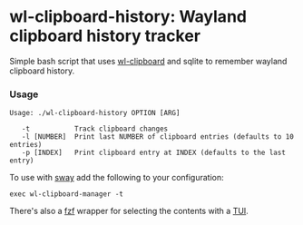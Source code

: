 # wl-clipboard-history: Wayland clipboard history tracker

Simple bash script that uses [wl-clipboard](https://github.com/bugaevc/wl-clipboard) and sqlite to remember wayland clipboard history.

### Usage
    Usage: ./wl-clipboard-history OPTION [ARG]

       -t           Track clipboard changes
       -l [NUMBER]  Print last NUMBER of clipboard entries (defaults to 10 entries)
       -p [INDEX]   Print clipboard entry at INDEX (defaults to the last entry)

To use with [sway](https://github.com/swaywm/sway) add the following to your configuration:

    exec wl-clipboard-manager -t

There's also a [fzf](https://github.com/junegunn/fzf) wrapper for selecting the contents with a [TUI](https://github.com/janza/wl-clipboard-history/blob/master/contrib/fzf-wrapper).
